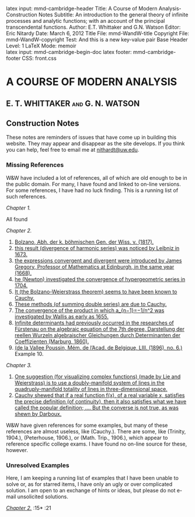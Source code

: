 latex input:	mmd-cambridge-header
Title:	A Course of Modern Analysis-Construction Notes
Subtitle:	An introduction to the general theory of
                                 infinite processes and analytic functions;
                                 with an account of the principal
                                 transcendental functions.
Author:	E.T. Whittaker and G.N. Watson
Editor:	Eric Nitardy
Date:	March 6, 2012
Title File:	mmd-WandW-title
Copyright File:	mmd-WandW-copyright
Test:	And this is a new key-value pair
Base Header Level:	1
LaTeX Mode:	memoir  
latex input:	mmd-cambridge-begin-doc 
latex footer:	mmd-cambridge-footer
CSS:	front.css

<div id="header"><h1>A COURSE OF MODERN<span>&nbsp;</span>ANALYSIS</h1><h2>E. T. WHITTAKER <span style="font-size:65%;">AND</span> G.<span>&nbsp;</span>N.<span>&nbsp;</span>WATSON</h2></div>


<div markdown=1 class="contenttext">

## Construction Notes ##

These notes are reminders of issues that have come up in building this website. They may appear and disappear as the site develops. If you think you can help, feel free to email me at [nithardt@uw.edu](mailto:nithardt@uw.edu).

### Missing References ###

W&W have included a lot of references, all of which are old enough to be in the public domain. For many, I have found and linked to on-line versions. For some references, I have had no luck finding. This is a running list of such references.

*Chapter 1.*

All found

*Chapter 2.*

1. [Bolzano, Abh. der k. b&ouml;hmischen Gen. der Wiss. v. (1817).](CMA02-1-LimitsMN.html#bolzanosection)
2. [this result (divergence of harmonic series) was noticed by Leibniz in 1673.](CMA02-2-SeriesMN.html#convergenceofaninfiniteseries)
3. [the expressions convergent and divergent were introduced by James Gregory, Professor of Mathematics at Edinburgh, in the same year (1668).](CMA02-2-SeriesMN.html#convergenceofaninfiniteseries) 
3. [he (Newton) investigated the convergence of hypergeometric series in 1704.](CMA02-2-SeriesMN.html#convergenceofaninfiniteseries)
4.  [It (the Bolzano-Weierstrass theorem) seems to have been known to Cauchy.](CMA02-1-LimitsMN.html#bolzanosection)
5.  [These methods (of summing double series) are due to Cauchy.](CMA02-3-MoreSeriesMN.html#methodsofsummingdoubleseries)
6.  [The convergence of the product in which a_{n−1}=−1/n^2 was investigated by Wallis as early as 1655.](CMA02-4-ProductsMN.html#infiniteproducts)
7.  [Infinite determinants had previously occurred in the researches of F&uuml;rstenau on the algebraic equation of the 7th degree, Darstellung der reellen Wurzeln algebraischer Gleichungen durch Determinanten der Coeffizienten (Marburg, 1860).](CMA02-4-ProductsMN.html#infinitedeterminants)
8. [(de la Vallee Poussin, M&eacute;m. de l&rsquo;Acad. de Belgique, LIII. (1896), no. 6.)](CMA02-4-ProductsMN.html#miscellaneousexamples) Example 10.

*Chapter 3.*

1. [One suggestion (for visualizing complex functions) (made by Lie and Weierstrass) is to use a doubly-manifold system of lines in the quadruply-manifold totality of lines in three-dimensional space.](CMA03-1-ContinuousFnsMN.html#thedependenceofonecomplexnumberonanother)
2. [Cauchy shewed that if a real function f(x), of a real variable x, satisfies the precise definition (of continuity), then it also satisfies what we have called the popular definition; …. But the converse is not true, as was shewn by Darboux.](CMA03-1-ContinuousFnsMN.html#continuityoffunctionsofrealvariables) 

W&W have given references for some examples, but many of these references are almost useless, like (Cauchy.). There are some, like (Trinity, 1904.), (Peterhouse, 1906.), or  (Math. Trip., 1906.), which appear to reference specific college exams. I have found no on-line source for these, however.

### Unresolved Examples ###

Here, I am keeping a running list of examples that I have been unable to solve or, as for starred items, I have only an ugly or over complicated solution. I am open to an exchange of hints or ideas, but please do not e-mail unsolicited solutions.

[*Chapter 2.*](CMA02-4-ProductsMN.html#miscellaneousexamples)
:15*
:21

</div>

